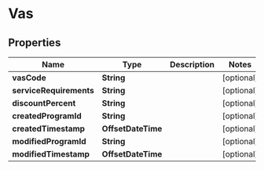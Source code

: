 

# Vas

## Properties

Name | Type | Description | Notes
------------ | ------------- | ------------- | -------------
**vasCode** | **String** |  |  [optional]
**serviceRequirements** | **String** |  |  [optional]
**discountPercent** | **String** |  |  [optional]
**createdProgramId** | **String** |  |  [optional]
**createdTimestamp** | **OffsetDateTime** |  |  [optional]
**modifiedProgramId** | **String** |  |  [optional]
**modifiedTimestamp** | **OffsetDateTime** |  |  [optional]



